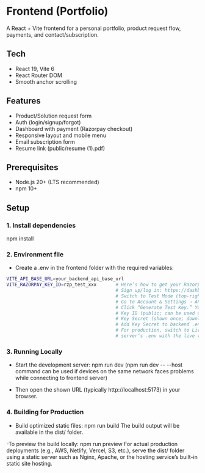 # Frontend (Portfolio)

A React + Vite frontend for a personal portfolio, product request flow, payments, and contact/subscription.

## Tech
- React 19, Vite 6
- React Router DOM
- Smooth anchor scrolling

## Features
- Product/Solution request form
- Auth (login/signup/forgot)
- Dashboard with payment (Razorpay checkout)
- Responsive layout and mobile menu
- Email subscription form
- Resume link (public/resume (1).pdf)

## Prerequisites
- Node.js 20+ (LTS recommended)
- npm 10+

## Setup

### 1. Install dependencies 
npm install

### 2. Environment file
- Create a .env in the frontend folder with the required variables:

```bash
VITE_API_BASE_URL=your_backend_api_base_url
VITE_RAZORPAY_KEY_ID=rzp_test_xxx       # Here’s how to get your Razorpay API keys (Key ID and Key Secret):
                                        # Sign up/log in: https://dashboard.razorpay.com
                                        # Switch to Test Mode (top-right toggle) for development.
                                        # Go to Account & Settings → API Keys.
                                        # Click “Generate Test Key.” You’ll see:
                                        # Key ID (public; can be used on frontend)
                                        # Key Secret (shown once; download/copy it now)
                                        # Add Key Secret to backend .env
                                        # For production, switch to Live Mode and “Generate Live Key,” then update the 
                                        # server’s .env with the live values (do not mix test and live keys).
```

### 3. Running Locally
- Start the development server:
npm run dev
(npm run dev -- --host command can be used if devices on the same network faces problems while connecting to frontend server)

- Then open the shown URL (typically http://localhost:5173) in your browser.

### 4. Building for Production
- Build optimized static files:
npm run build
The build output will be available in the dist/ folder.

-To preview the build locally:
npm run preview
For actual production deployments (e.g., AWS, Netlify, Vercel, S3, etc.), serve the dist/ folder using a static server such as Nginx, Apache, or the hosting service’s built-in static site hosting.